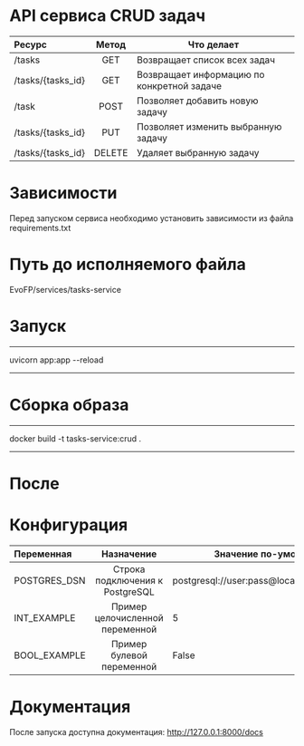 # API сервиса CRUD задач

| Ресурс            | Метод  | Что делает                                 |
| :---------------- | :----: | ------------------------------------------ |
| /tasks            |  GET   | Возвращает список всех задач               |
| /tasks/{tasks_id} |  GET   | Возвращает информацию по конкретной задаче |
| /task             |  POST  | Позволяет добавить новую задачу            |
| /tasks/{tasks_id} |  PUT   | Позволяет изменить выбранную задачу        |
| /tasks/{tasks_id} | DELETE | Удаляет выбранную задачу                   |

# Зависимости

Перед запуском сервиса необходимо установить зависимости из файла requirements.txt

# Путь до исполняемого файла

EvoFP/services/tasks-service

# Запуск

---

uvicorn app:app --reload

---

# Сборка образа

---

docker build -t tasks-service:crud .

---

# После

# Конфигурация

| Переменная   |           Назначение            | Значение по-умолчанию                        |
| :----------- | :-----------------------------: | -------------------------------------------- |
| POSTGRES_DSN | Строка подключения к PostgreSQL | postgresql://user:pass@localhost:5432/foobar |
| INT_EXAMPLE  | Пример целочисленной переменной | 5                                            |
| BOOL_EXAMPLE |    Пример булевой переменной    | False                                        |

# Документация

После запуска доступна документация: http://127.0.0.1:8000/docs
